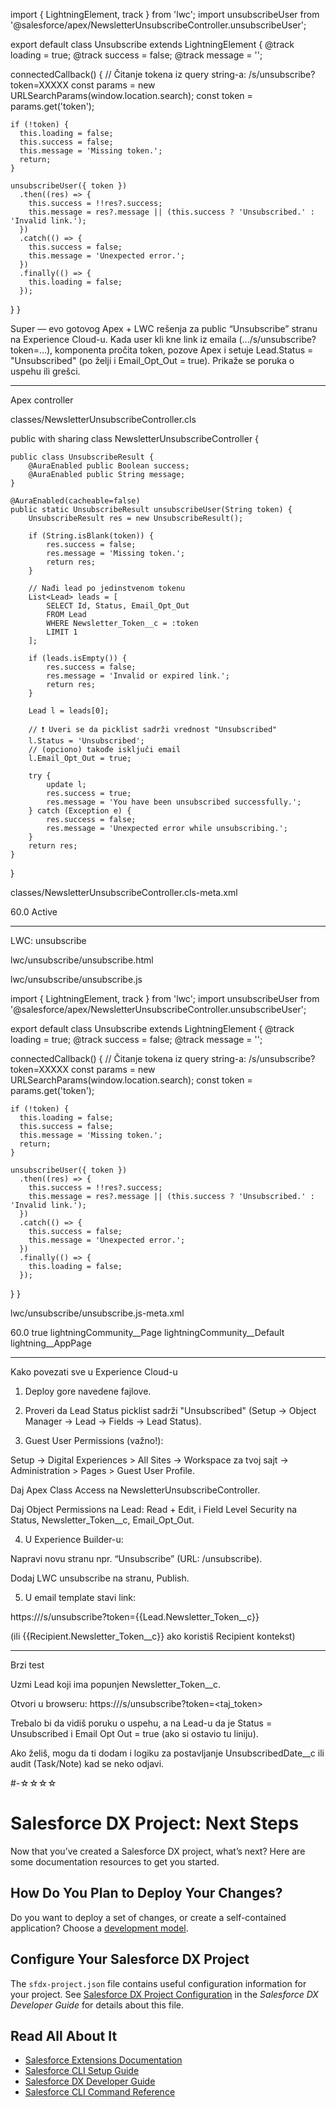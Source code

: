 <template>
  <section class="slds-grid slds-grid_vertical slds-align_absolute-center slds-p-around_x-large"
           style="min-height:60vh;">
    <div class="slds-box slds-theme_default slds-size_1-of-1 slds-medium-size_6-of-12 slds-large-size_4-of-12">
      <template if:true={loading}>
        <div class="slds-text-align_center slds-p-around_medium">
          <lightning-spinner alternative-text="Processing"></lightning-spinner>
          <p class="slds-m-top_medium">Processing your request…</p>
        </div>
      </template>

      <template if:false={loading}>
        <template if:true={success}>
          <div class="slds-text-align_center">
            <lightning-icon icon-name="utility:success" size="large"></lightning-icon>
            <h2 class="slds-text-heading_medium slds-m-top_medium">Unsubscribed</h2>
            <p class="slds-m-top_small">{message}</p>
          </div>
        </template>

        <template if:false={success}>
          <div class="slds-text-align_center">
            <lightning-icon icon-name="utility:error" size="large"></lightning-icon>
            <h2 class="slds-text-heading_medium slds-m-top_medium">Unable to unsubscribe</h2>
            <p class="slds-m-top_small">{message}</p>
          </div>
        </template>
      </template>
    </div>
  </section>
</template>


import { LightningElement, track } from 'lwc';
import unsubscribeUser from '@salesforce/apex/NewsletterUnsubscribeController.unsubscribeUser';

export default class Unsubscribe extends LightningElement {
  @track loading = true;
  @track success = false;
  @track message = '';

  connectedCallback() {
    // Čitanje tokena iz query string-a: /s/unsubscribe?token=XXXXX
    const params = new URLSearchParams(window.location.search);
    const token = params.get('token');

    if (!token) {
      this.loading = false;
      this.success = false;
      this.message = 'Missing token.';
      return;
    }

    unsubscribeUser({ token })
      .then((res) => {
        this.success = !!res?.success;
        this.message = res?.message || (this.success ? 'Unsubscribed.' : 'Invalid link.');
      })
      .catch(() => {
        this.success = false;
        this.message = 'Unexpected error.';
      })
      .finally(() => {
        this.loading = false;
      });
  }
}

Super — evo gotovog Apex + LWC rešenja za public “Unsubscribe” stranu na Experience Cloud-u.
Kada user kli
kne link iz emaila (.../s/unsubscribe?token=...), komponenta pročita token, pozove Apex i setuje Lead.Status = "Unsubscribed" (po želji i Email_Opt_Out = true). Prikaže se poruka o uspehu ili grešci.


---

Apex controller

classes/NewsletterUnsubscribeController.cls

public with sharing class NewsletterUnsubscribeController {

    public class UnsubscribeResult {
        @AuraEnabled public Boolean success;
        @AuraEnabled public String message;
    }

    @AuraEnabled(cacheable=false)
    public static UnsubscribeResult unsubscribeUser(String token) {
        UnsubscribeResult res = new UnsubscribeResult();

        if (String.isBlank(token)) {
            res.success = false;
            res.message = 'Missing token.';
            return res;
        }

        // Nađi lead po jedinstvenom tokenu
        List<Lead> leads = [
            SELECT Id, Status, Email_Opt_Out
            FROM Lead
            WHERE Newsletter_Token__c = :token
            LIMIT 1
        ];

        if (leads.isEmpty()) {
            res.success = false;
            res.message = 'Invalid or expired link.';
            return res;
        }

        Lead l = leads[0];

        // ❗ Uveri se da picklist sadrži vrednost "Unsubscribed"
        l.Status = 'Unsubscribed';
        // (opciono) takođe isključi email
        l.Email_Opt_Out = true;

        try {
            update l;
            res.success = true;
            res.message = 'You have been unsubscribed successfully.';
        } catch (Exception e) {
            res.success = false;
            res.message = 'Unexpected error while unsubscribing.';
        }
        return res;
    }
}

classes/NewsletterUnsubscribeController.cls-meta.xml

<?xml version="1.0" encoding="UTF-8"?>
<ApexClass xmlns="http://soap.sforce.com/2006/04/metadata">
    <apiVersion>60.0</apiVersion>
    <status>Active</status>
</ApexClass>


---

LWC: unsubscribe

lwc/unsubscribe/unsubscribe.html

<template>
  <section class="slds-grid slds-grid_vertical slds-align_absolute-center slds-p-around_x-large"
           style="min-height:60vh;">
    <div class="slds-box slds-theme_default slds-size_1-of-1 slds-medium-size_6-of-12 slds-large-size_4-of-12">
      <template if:true={loading}>
        <div class="slds-text-align_center slds-p-around_medium">
          <lightning-spinner alternative-text="Processing"></lightning-spinner>
          <p class="slds-m-top_medium">Processing your request…</p>
        </div>
      </template>

      <template if:false={loading}>
        <template if:true={success}>
          <div class="slds-text-align_center">
            <lightning-icon icon-name="utility:success" size="large"></lightning-icon>
            <h2 class="slds-text-heading_medium slds-m-top_medium">Unsubscribed</h2>
            <p class="slds-m-top_small">{message}</p>
          </div>
        </template>

        <template if:false={success}>
          <div class="slds-text-align_center">
            <lightning-icon icon-name="utility:error" size="large"></lightning-icon>
            <h2 class="slds-text-heading_medium slds-m-top_medium">Unable to unsubscribe</h2>
            <p class="slds-m-top_small">{message}</p>
          </div>
        </template>
      </template>
    </div>
  </section>
</template>

lwc/unsubscribe/unsubscribe.js

import { LightningElement, track } from 'lwc';
import unsubscribeUser from '@salesforce/apex/NewsletterUnsubscribeController.unsubscribeUser';

export default class Unsubscribe extends LightningElement {
  @track loading = true;
  @track success = false;
  @track message = '';

  connectedCallback() {
    // Čitanje tokena iz query string-a: /s/unsubscribe?token=XXXXX
    const params = new URLSearchParams(window.location.search);
    const token = params.get('token');

    if (!token) {
      this.loading = false;
      this.success = false;
      this.message = 'Missing token.';
      return;
    }

    unsubscribeUser({ token })
      .then((res) => {
        this.success = !!res?.success;
        this.message = res?.message || (this.success ? 'Unsubscribed.' : 'Invalid link.');
      })
      .catch(() => {
        this.success = false;
        this.message = 'Unexpected error.';
      })
      .finally(() => {
        this.loading = false;
      });
  }
}

lwc/unsubscribe/unsubscribe.js-meta.xml

<?xml version="1.0" encoding="UTF-8"?>
<LightningComponentBundle xmlns="http://soap.sforce.com/2006/04/metadata">
  <apiVersion>60.0</apiVersion>
  <isExposed>true</isExposed>
  <targets>
    <!-- Omogućava dodavanje u Experience Cloud Builder -->
    <target>lightningCommunity__Page</target>
    <target>lightningCommunity__Default</target>
    <!-- (opciono) za interne app stranice -->
    <target>lightning__AppPage</target>
  </targets>
</LightningComponentBundle>


---

Kako povezati sve u Experience Cloud-u

1. Deploy gore navedene fajlove.


2. Proveri da Lead Status picklist sadrži "Unsubscribed" (Setup → Object Manager → Lead → Fields → Lead Status).


3. Guest User Permissions (važno!):

Setup → Digital Experiences > All Sites → Workspace za tvoj sajt → Administration > Pages > Guest User Profile.

Daj Apex Class Access na NewsletterUnsubscribeController.

Daj Object Permissions na Lead: Read + Edit, i Field Level Security na Status, Newsletter_Token__c, Email_Opt_Out.



4. U Experience Builder-u:

Napravi novu stranu npr. “Unsubscribe” (URL: /unsubscribe).

Dodaj LWC unsubscribe na stranu, Publish.



5. U email template stavi link:

https://<your-community-domain>/s/unsubscribe?token={{Lead.Newsletter_Token__c}}

(ili {{Recipient.Newsletter_Token__c}} ako koristiš Recipient kontekst)




---

Brzi test

Uzmi Lead koji ima popunjen Newsletter_Token__c.

Otvori u browseru:
https://<your-community-domain>/s/unsubscribe?token=<taj_token>

Trebalo bi da vidiš poruku o uspehu, a na Lead-u da je Status = Unsubscribed i Email Opt Out = true (ako si ostavio tu liniju).


Ako želiš, mogu da ti dodam i logiku za postavljanje UnsubscribedDate__c ili audit (Task/Note) kad se neko odjavi.




#-☆☆☆☆



# Salesforce DX Project: Next Steps

Now that you’ve created a Salesforce DX project, what’s next? Here are some documentation resources to get you started.

## How Do You Plan to Deploy Your Changes?

Do you want to deploy a set of changes, or create a self-contained application? Choose a [development model](https://developer.salesforce.com/tools/vscode/en/user-guide/development-models).

## Configure Your Salesforce DX Project

The `sfdx-project.json` file contains useful configuration information for your project. See [Salesforce DX Project Configuration](https://developer.salesforce.com/docs/atlas.en-us.sfdx_dev.meta/sfdx_dev/sfdx_dev_ws_config.htm) in the _Salesforce DX Developer Guide_ for details about this file.

## Read All About It

- [Salesforce Extensions Documentation](https://developer.salesforce.com/tools/vscode/)
- [Salesforce CLI Setup Guide](https://developer.salesforce.com/docs/atlas.en-us.sfdx_setup.meta/sfdx_setup/sfdx_setup_intro.htm)
- [Salesforce DX Developer Guide](https://developer.salesforce.com/docs/atlas.en-us.sfdx_dev.meta/sfdx_dev/sfdx_dev_intro.htm)
- [Salesforce CLI Command Reference](https://developer.salesforce.com/docs/atlas.en-us.sfdx_cli_reference.meta/sfdx_cli_reference/cli_reference.htm)
